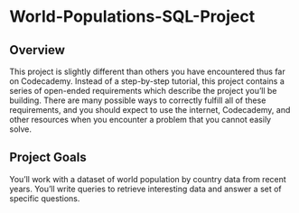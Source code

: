 # World-Populations-SQL-Project

## Overview

This project is slightly different than others you have encountered thus far on Codecademy. Instead of a step-by-step tutorial, this project contains a series of open-ended requirements which describe the project you’ll be building. There are many possible ways to correctly fulfill all of these requirements, and you should expect to use the internet, Codecademy, and other resources when you encounter a problem that you cannot easily solve.

## Project Goals


You’ll work with a dataset of world population by country data from recent years. You’ll write queries to retrieve interesting data and answer a set of specific questions.
